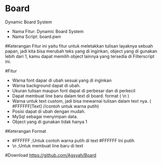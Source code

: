 # Board
Dynamic Board System

- Nama Fitur: Dynamic Board System
- Nama Script: board.pwn

#Keterangan
Fitur ini yaitu fitur untuk meletakkan tulisan layaknya sebuah papan, jadi kita bisa merubah teks yang di inginkan, object yang di gunakan lebih dari 1, kamu dapat memilih object lainnya yang tersedia di Filterscript ini.

#Fitur
- Warna font dapar di ubah sesuai yang di inginkan
- Warna background dapat di ubah.
- Ukuran tulisan maupun font dapat di perbesar dan di perkecil
- Dapat membuat line baru dalam text di board. format ( \n )
- Warna untuk text custom, jadi bisa mewarnai tulisan dalam text nya. ( ‪#‎FFFFFF‬[Text] //contoh untuk warna putih)
- Posisi dapat di ubah dengan mudah.
- MySql sebagai menyimpan data.
- Object yang di gunakan tidak hanya 1

#Keterangan Format
- #FFFFFF ;Untuk contoh warna putih di text #FFFFFF Ini putih
- \n ;Untuk membuat line baru di text

#Download
https://github.com/Agsyah/Board
